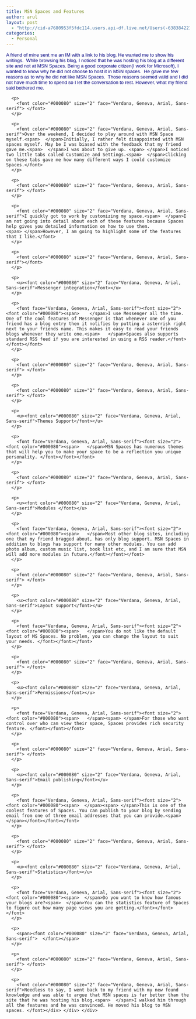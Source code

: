 ```yaml
---
title: MSN Spaces and Features
author: arul
layout: post
  - "http://cid-a7680953f5fdc114.users.api-df.live.net/Users(-6383842215583694572)/Blogs('A7680953F5FDC114!113')/Entries('A7680953F5FDC114!458')?authkey=NzXxYOsM*PI%24"
categories:
  - Personal
---
```

<div id="msgcns!A7680953F5FDC114!458" class="bvMsg">
  <div>
    <div>
      <p>
        <font color="#000080" size="2" face="Verdana, Geneva, Arial, Sans-serif">A friend of mine sent me an IM with a link to his blog. He wanted me to show his writings.<span>  </span>While browsing his blog, I noticed that he was hosting his blog at a different site and not at MSN Spaces. Being a good corporate citizen(I work for Microsoft), I wanted to know why he did not choose to host it in MSN spaces. <span> </span>He gave me few reasons as to why he did not like MSN Spaces.<span>  </span>Those reasons seemed valid and I did not have much time to spend so I let the conversation to rest. However, what my friend said bothered me.</font>
      </p>
      
      <p>
        <font color="#000080" size="2" face="Verdana, Geneva, Arial, Sans-serif"> </font>
      </p>
      
      <p>
        <font color="#000080" size="2" face="Verdana, Geneva, Arial, Sans-serif">Over the weekend, I decided to play around with MSN Space myself.<span>  </span>Initially, I rather felt disappointed with MSN spaces myself. May be I was biased with the feedback that my friend gave me.<span>  </span>I was about to give up. <span> </span>I noticed two little tabs called Customize and Settings.<span>  </span>Clicking on these tabs gave me how many different ways I could customize Spaces.</font>
      </p>
      
      <p>
        <font color="#000080" size="2" face="Verdana, Geneva, Arial, Sans-serif"> </font>
      </p>
      
      <p>
        <font color="#000080" size="2" face="Verdana, Geneva, Arial, Sans-serif">I quickly got to work by customizing my space.<span>  </span>I am not going into detail about each of these features because Spaces help gives you detailed information on how to use them. <span> </span>However, I am going to highlight some of the features that I like.</font>
      </p>
      
      <p>
        <font color="#000080" size="2" face="Verdana, Geneva, Arial, Sans-serif"></font>
      </p>
      
      <p>
        <u><font color="#000080" size="2" face="Verdana, Geneva, Arial, Sans-serif">Messenger integration</font></u>
      </p>
      
      <p>
        <font face="Verdana, Geneva, Arial, Sans-serif"><font size="2"><font color="#000080"><span>    </span>I use Messenger all the time. One of the cool features of Messenger is that whenever one of you friend has a blog entry then it notifies by putting a asterrisk right next to your friends name. This makes it easy to read your friends blogs whenever they write one.<span>   </span>Spaces also supports standard RSS feed if you are interested in using a RSS reader.</font></font></font>
      </p>
      
      <p>
        <font color="#000080" size="2" face="Verdana, Geneva, Arial, Sans-serif"> </font>
      </p>
      
      <p>
        <font color="#000080" size="2" face="Verdana, Geneva, Arial, Sans-serif"> </font>
      </p>
      
      <p>
        <u><font color="#000080" size="2" face="Verdana, Geneva, Arial, Sans-serif">Themes Support</font></u>
      </p>
      
      <p>
        <font face="Verdana, Geneva, Arial, Sans-serif"><font size="2"><font color="#000080"><span>   </span>MSN Spaces has numerous themes that will help you to make your space to be a reflection you unique personality. </font></font></font>
      </p>
      
      <p>
        <font color="#000080" size="2" face="Verdana, Geneva, Arial, Sans-serif"> </font>
      </p>
      
      <p>
        <u><font color="#000080" size="2" face="Verdana, Geneva, Arial, Sans-serif">Modules </font></u>
      </p>
      
      <p>
        <font face="Verdana, Geneva, Arial, Sans-serif"><font size="2"><font color="#000080"><span>   </span>Most other blog sites, including one that my friend bragged about, has only blog support. MSN Spaces in addition to blogs has support for many other modules. You can add photo album, custom music list, book list etc, and I am sure that MSN will add more modules in future.</font></font></font>
      </p>
      
      <p>
        <font color="#000080" size="2" face="Verdana, Geneva, Arial, Sans-serif"> </font>
      </p>
      
      <p>
        <u><font color="#000080" size="2" face="Verdana, Geneva, Arial, Sans-serif">Layout support</font></u>
      </p>
      
      <p>
        <font face="Verdana, Geneva, Arial, Sans-serif"><font size="2"><font color="#000080"><span>   </span>You do not like the default layout of MS Spaces. No problem, you can change the layout to suit your needs. </font></font></font>
      </p>
      
      <p>
        <font color="#000080" size="2" face="Verdana, Geneva, Arial, Sans-serif"> </font>
      </p>
      
      <p>
        <u><font color="#000080" size="2" face="Verdana, Geneva, Arial, Sans-serif">Permissions</font></u>
      </p>
      
      <p>
        <font face="Verdana, Geneva, Arial, Sans-serif"><font size="2"><font color="#000080"><span>   </span><span> </span>For those who want control over who can view their space, Spaces provides rich security feature. </font></font></font>
      </p>
      
      <p>
        <font color="#000080" size="2" face="Verdana, Geneva, Arial, Sans-serif"> </font>
      </p>
      
      <p>
        <u><font color="#000080" size="2" face="Verdana, Geneva, Arial, Sans-serif">Email publishing</font></u>
      </p>
      
      <p>
        <font face="Verdana, Geneva, Arial, Sans-serif"><font size="2"><font color="#000080"><span>  </span><span> </span>This is one of the coolest features of Spaces. You can publish to your blog by sending email from one of three email addresses that you can provide.<span>  </span></font></font></font>
      </p>
      
      <p>
        <font color="#000080" size="2" face="Verdana, Geneva, Arial, Sans-serif"> </font>
      </p>
      
      <p>
        <u><font color="#000080" size="2" face="Verdana, Geneva, Arial, Sans-serif">Statistics</font></u>
      </p>
      
      <p>
        <font face="Verdana, Geneva, Arial, Sans-serif"><font size="2"><font color="#000080"><span>  </span>Do you want to know how famous your blogs are?<span>  </span>You can the statistics feature of Spaces to figure out how many page views you are getting.</font></font></font>
      </p>
      
      <p>
        <span><font color="#000080" size="2" face="Verdana, Geneva, Arial, Sans-serif">  </font></span>
      </p>
      
      <p>
        <font color="#000080" size="2" face="Verdana, Geneva, Arial, Sans-serif"> </font>
      </p>
      
      <p>
        <font color="#000080" size="2" face="Verdana, Geneva, Arial, Sans-serif">Needless to say, I went back to my friend with my new found knowledge and was able to argue that MSN spaces is far better than the site that he was hosting his blog.<span>  </span>I walked him through all the features and he was convinced. He moved his blog to MSN spaces. </font></div> </div> </div>
